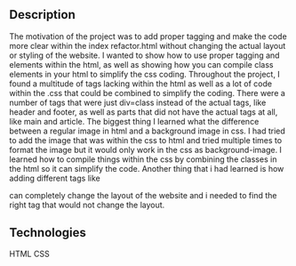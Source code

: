 # <Module-1-Challenge>

## Description

The motivation of the project was to add proper tagging and make the code more clear within the index refactor.html without changing the actual layout or styling of the website.
 I wanted to show how to use proper tagging and elements within the html, as well as showing how you can compile class elements in your html to simplify the css coding. Throughout the project, I found a multitude of tags lacking within the html as well as a lot of code within the .css that could be combined to simplify the coding. There were a number of tags that were just div=class instead of the actual tags, like header and footer, as well as parts that did not have the actual tags at all, like main and article. The biggest thing I learned what the difference between a regular image in html and a background image in css. I had tried to add the image that was within the css to html and tried multiple times to format the image but it would only work in the css as background-image. I learned how to compile things within the css by combining the classes in the html so it can simplify the code. Another thing that i had learned is how adding different tags like <section> can completely change the layout of the website and i needed to find the right tag that would not change the layout.

## Technologies 

HTML
CSS






